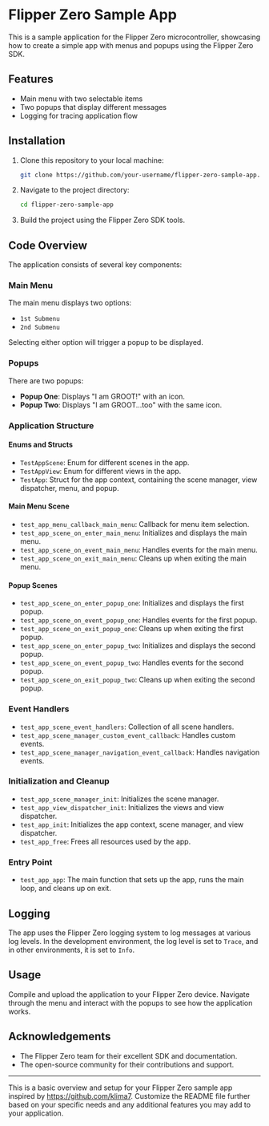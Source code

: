 # Flipper Zero Sample App

This is a sample application for the Flipper Zero microcontroller, showcasing how to create a simple app with menus and popups using the Flipper Zero SDK.

## Features

- Main menu with two selectable items
- Two popups that display different messages
- Logging for tracing application flow

## Installation

1. Clone this repository to your local machine:
    ```sh
    git clone https://github.com/your-username/flipper-zero-sample-app.git
    ```

2. Navigate to the project directory:
    ```sh
    cd flipper-zero-sample-app
    ```

3. Build the project using the Flipper Zero SDK tools.

## Code Overview

The application consists of several key components:

### Main Menu

The main menu displays two options:
- `1st Submenu`
- `2nd Submenu`

Selecting either option will trigger a popup to be displayed.

### Popups

There are two popups:
- **Popup One**: Displays "I am GROOT!" with an icon.
- **Popup Two**: Displays "I am GROOT...too" with the same icon.

### Application Structure

#### Enums and Structs

- `TestAppScene`: Enum for different scenes in the app.
- `TestAppView`: Enum for different views in the app.
- `TestApp`: Struct for the app context, containing the scene manager, view dispatcher, menu, and popup.

#### Main Menu Scene

- `test_app_menu_callback_main_menu`: Callback for menu item selection.
- `test_app_scene_on_enter_main_menu`: Initializes and displays the main menu.
- `test_app_scene_on_event_main_menu`: Handles events for the main menu.
- `test_app_scene_on_exit_main_menu`: Cleans up when exiting the main menu.

#### Popup Scenes

- `test_app_scene_on_enter_popup_one`: Initializes and displays the first popup.
- `test_app_scene_on_event_popup_one`: Handles events for the first popup.
- `test_app_scene_on_exit_popup_one`: Cleans up when exiting the first popup.
- `test_app_scene_on_enter_popup_two`: Initializes and displays the second popup.
- `test_app_scene_on_event_popup_two`: Handles events for the second popup.
- `test_app_scene_on_exit_popup_two`: Cleans up when exiting the second popup.

### Event Handlers

- `test_app_scene_event_handlers`: Collection of all scene handlers.
- `test_app_scene_manager_custom_event_callback`: Handles custom events.
- `test_app_scene_manager_navigation_event_callback`: Handles navigation events.

### Initialization and Cleanup

- `test_app_scene_manager_init`: Initializes the scene manager.
- `test_app_view_dispatcher_init`: Initializes the views and view dispatcher.
- `test_app_init`: Initializes the app context, scene manager, and view dispatcher.
- `test_app_free`: Frees all resources used by the app.

### Entry Point

- `test_app_app`: The main function that sets up the app, runs the main loop, and cleans up on exit.

## Logging

The app uses the Flipper Zero logging system to log messages at various log levels. In the development environment, the log level is set to `Trace`, and in other environments, it is set to `Info`.

## Usage

Compile and upload the application to your Flipper Zero device. Navigate through the menu and interact with the popups to see how the application works.


## Acknowledgements

- The Flipper Zero team for their excellent SDK and documentation.
- The open-source community for their contributions and support.

---

This is a basic overview and setup for your Flipper Zero sample app inspired by https://github.com/klima7. Customize the README file further based on your specific needs and any additional features you may add to your application.
